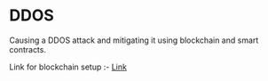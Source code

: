 # DDOS
Causing a DDOS attack and mitigating it using blockchain and smart contracts.


Link for blockchain setup :- [Link](https://medium.com/@mvmurthy/full-stack-hello-world-voting-ethereum-dapp-tutorial-part-1-40d2d0d807c2)
